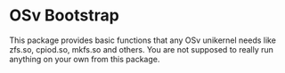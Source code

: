 # OSv Bootstrap
This package provides basic functions that any OSv unikernel needs
like zfs.so, cpiod.so, mkfs.so and others. You are not supposed to
really run anything on your own from this package.
